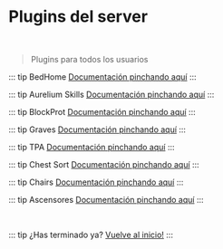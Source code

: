 # Plugins del server

<br/>

> Plugins para todos los usuarios

::: tip BedHome
[Documentación pinchando aquí](./bedhome.md)
:::

::: tip Aurelium Skills
[Documentación pinchando aquí](./aureliumskills.md)
:::

::: tip BlockProt
[Documentación pinchando aquí](./blockprot.md)
:::

::: tip Graves
[Documentación pinchando aquí](./graves.md)
:::

::: tip TPA
[Documentación pinchando aquí](./tpa.md)
:::

::: tip Chest Sort
[Documentación pinchando aquí](./chestsort.md)
:::

::: tip Chairs
[Documentación pinchando aquí](./chairs.md)
:::

::: tip Ascensores
[Documentación pinchando aquí](./elevator.md)
:::

<br/>

::: tip ¿Has terminado ya?
[Vuelve al inicio!](/)
:::
